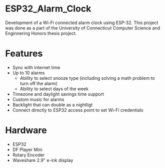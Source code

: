 # ESP32_Alarm_Clock

Development of a Wi-Fi connected alarm clock using ESP-32. This project was done as a part of the University of 
Connecticut Computer Science and Enginnering Honors thesis project.

# Features

- Sync with internet time
- Up to 10 alarms
  - Ability to select snooze type (including solving a math problem to turn off the alarm)
  - Ability to select days of the week
- Timezone and daylight savings time support
- Custom music for alarms
- Backlight that can double as a nightligt
- Connect directly to ESP32 access point to set Wi-Fi credentials

# Hardware

- ESP32
- DF Player Mini
- Rotary Encoder
- Waveshare 2.9" e-ink display
